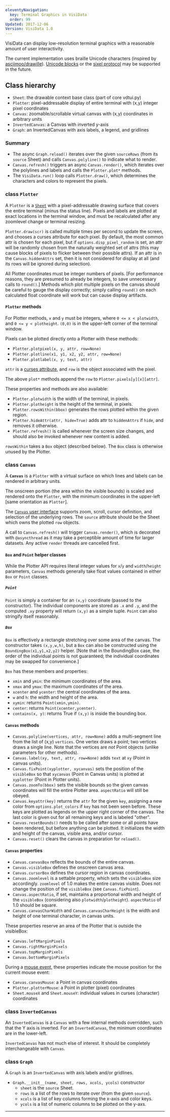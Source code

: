 ```yaml
---
eleventyNavigation:
  key: Terminal Graphics in VisiData
  order: 99
Updated: 2017-12-06
Version: VisiData 1.0
---
```




VisiData can display low-resolution terminal graphics with a reasonable amount of user interactivity.

The current implementation uses braille Unicode characters (inspired by [asciimoo/drawille](https://github.com/asciimoo/drawille)).  [Unicode blocks](https://en.wikipedia.org/wiki/Block_Elements) or the [sixel protocol](https://en.wikipedia.org/wiki/Sixel) may be supported in the future.

## Class hierarchy

- `Sheet`: the drawable context base class (part of core vdtui.py)
- `Plotter`: pixel-addressable display of entire terminal with (x,y) integer pixel coordinates
- `Canvas`: zoomable/scrollable virtual canvas with (x,y) coordinates in arbitrary units
- `InvertedCanvas`: a Canvas with inverted y-axis
- `Graph`: an InvertedCanvas with axis labels, a legend, and gridlines

### Summary

- The async `Graph.reload()` iterates over the given `sourceRows` (from its `source` Sheet) and calls `Canvas.polyline()` to indicate what to render.
- `Canvas.refresh()` triggers an async `Canvas.render()`, which iterates over the polylines and labels and calls the `Plotter.plot*` methods. 
- The `VisiData.run()` loop calls `Plotter.draw()`, which determines the characters and colors to represent the pixels.

### class `Plotter`

A `Plotter` is a [`Sheet`](/design/sheet) with a pixel-addressable drawing surface that covers the entire terminal (minus the status line).  Pixels and labels are plotted at exact locations in the terminal window, and must be recalculated after any zoomlevel change or terminal resizing.

`Plotter.draw(scr)` is called multiple times per second to update the screen, and chooses a curses attribute for each pixel.
By default, the most common attr is chosen for each pixel, but if `options.disp_pixel_random` is set, an attr will be randomly chosen from the naturally weighted set of attrs (this may cause blocks of pixels to flicker between their possible attrs).
If an attr is in the `Canvas.hiddenAttrs` set, then it is not considered for display at all (and its rows will be ignored during selection).

All Plotter coordinates must be integer numbers of pixels.
[For performance reasons, they are presumed to already be integers, to save unnecessary calls to `round()`.]
Methods which plot multiple pixels on the canvas should be careful to gauge the display correctly; simply calling `round()` on each calculated float coordinate will work but can cause display artifacts.

#### `Plotter` methods

For Plotter methods, `x` and `y` must be integers, where `0 <= x < plotwidth`, and `0 <= y < plotheight`.  `(0,0)` is in the upper-left corner of the terminal window.

Pixels can be plotted directly onto a Plotter with these methods:

- `Plotter.plotpixel(x, y, attr, row=None)`
- `Plotter.plotline(x1, y1, x2, y2, attr, row=None)`
- `Plotter.plotlabel(x, y, text, attr)`

`attr` is a [curses attribute](/design/color), and `row` is the object associated with the pixel.

The above `plot*` methods append the `row` to `Plotter.pixels[y][x][attr]`.

These properties and methods are also available:

- `Plotter.plotwidth` is the width of the terminal, in pixels.
- `Plotter.plotheight` is the height of the terminal, in pixels.
- `Plotter.rowsWithin(bbox)` generates the rows plotted within the given region.
- `Plotter.hideAttr(attr, hide=True)` adds attr to `hiddenAttrs` if `hide`, and removes it otherwise.
- `Plotter.refresh()` is called whenever the screen size changes, and should also be invoked whenever new content is added.

`rowsWithin` takes a `Box` object (described below).  The `Box` class is otherwise unused by the Plotter.

### class `Canvas`

A **`Canvas`** is a `Plotter` with a virtual surface on which lines and labels can be rendered in arbitrary units.

The onscreen portion (the area within the visible bounds) is scaled and rendered onto the `Plotter`, with the minimum coordinates in the upper-left [same orientation as `Plotter`].

The [`Canvas` user interface](/docs/graph#commands) supports zoom, scroll, cursor definition, and selection of the underlying rows.  The `source` attribute should be the Sheet which owns the plotted `row` objects.

A call to `Canvas.refresh()` will trigger `Canvas.render()`, which is decorated with `@asyncthread` as it may take a perceptible amount of time for larger datasets.  Any active `render` threads are cancelled first.

#### `Box` and `Point` helper classes

While the Plotter API requires literal integer values for `x`/`y` and `width`/`height` parameters, `Canvas` methods generally take float values contained in either `Box` or `Point` classes.

##### `Point`

`Point` is simply a container for an `(x,y)` coordinate (passed to the constructor).  The individual components are stored as `.x` and `.y`, and the computed `.xy` property will return `(x,y)` as a simple tuple.  `Point` can also stringify itself reasonably.

##### `Box`

`Box` is effectively a rectangle stretching over some area of the canvas.  The constructor takes `(x,y,w,h)`, but a `Box` can also be constructed using the `BoundingBox(x1,y1,x2,y2)` helper.  [Note that in the BoundingBox case, the order of the individual points is not guaranteed; the individual coordinates may be swapped for convenience.]

`Box` has these members and properties:

- `xmin` and `ymin`: the minimum coordinates of the area.
- `xmax` and `ymax`: the maximum coordinates of the area.
- `xcenter` and `ycenter`: the central coordinates of the area.
- `w` and `h`: the width and height of the area.
- `xymin`: returns `Point(xmin,ymin)`.
- `center`: returns `Point(xcenter,ycenter)`.
- `contains(x, y)`: returns True if `(x,y)` is inside the bounding box.

#### `Canvas` methods

- `Canvas.polyline(vertices, attr, row=None)` adds a multi-segment line from the list of (x,y) `vertices`.  One vertex draws a point; two vertices draws a single line.  Note that the vertices are *not* Point objects (unlike parameters for other methods).
- `Canvas.label(xy, text, attr, row=None)` adds `text` at `xy` (Point in canvas units).
- `Canvas.fixPoint(xyplotter, xycanvas)` sets the position of the `visibleBox` so that `xycanvas` (Point in Canvas units) is plotted at `xyplotter` (Point in Plotter units).
- `Canvas.zoomTo(bbox)` sets the visible bounds so the given canvas coordinates will fill the entire Plotter area.  `aspectRatio` will still be obeyed.
- `Canvas.keyattr(key)` returns the `attr` for the given `key`, assigning a new color from `options.plot_colors` if `key` has not been seen before.  These keys are plotted as legends on the upper right corner of the canvas.  The last color is given out for all remaining keys and is labeled "other".
- `Canvas.resetBounds()` needs to be called after some or all points have been rendered, but before anything can be plotted.  It initializes the width and height of the canvas, visible area, and/or cursor.
- `Canvas.reset()` clears the canvas in preparation for `reload()`.

#### `Canvas` properties

- `Canvas.canvasBox` reflects the bounds of the entire canvas.
- `Canvas.visibleBox` defines the onscreen canvas area.
- `Canvas.cursorBox` defines the cursor region in canvas coordinates.
- `Canvas.zoomlevel` is a settable property, which sets the `visibleBox` size accordingly.  `zoomlevel` of 1.0 makes the entire canvas visible.  Does not change the position of the `visibleBox` (see `Canvas.fixPoint`).
- `Canvas.aspectRatio`, if set, maintains a proportional width and height of the `visibleBox` (considering also `plotwidth`/`plotheight`).  `aspectRatio` of 1.0 should be square.
- `Canvas.canvasCharWidth` and `Canvas.canvasCharHeight` is the width and height of one terminal character, in canvas units.

These properties reserve an area of the Plotter that is outside the visibleBox:
- `Canvas.leftMarginPixels`
- `Canvas.rightMarginPixels`
- `Canvas.topMarginPixels`
- `Canvas.bottomMarginPixels`

During a [mouse event](/design/commands#mouse), these properties indicate the mouse position for the current mouse event:

- `Canvas.canvasMouse`: a Point in canvas coordinates
- `Plotter.plotterMouse`: a Point in plotter (pixel) coordinates
- `Sheet.mouseX` and `Sheet.mouseY`: individual values in curses (character) coordinates

### class `InvertedCanvas`

An `InvertedCanvas` is a `Canvas` with a few internal methods overridden, such that the Y axis is inverted.  For an `InvertedCanvas`, the minimum coordinates are in the lower-left.

`InvertedCanvas` has not much else of interest.  It should be completely interchangeable with `Canvas`.

### class `Graph`

A `Graph` is an `InvertedCanvas` with axis labels and/or gridlines.

- `Graph.__init__(name, sheet, rows, xcols, ycols)` constructor
    - `sheet` is the `source` Sheet.
    - `rows` is a list of the rows to iterate over (from the given `source`).
    - `xcols` is a list of key columns forming the x-axis and color keys.
    - `ycols` is a list of numeric columns to be plotted on the y-axs.

---
